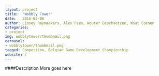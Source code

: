 ```yaml
---
layout: project
title:  "Wobbly Tower"
date:   2016-02-06
author: Linsey Raymaekers, Alex Faes, Wouter Deschaetzen, Wout Coenen
categories:
- project
img: wobblytower/thumbnail.png
carousel:
- wobblytower/thumbnail.png
tagged: Competiion, Belgian Game Development Championship
website: /
---
```

####Description
More goes here

